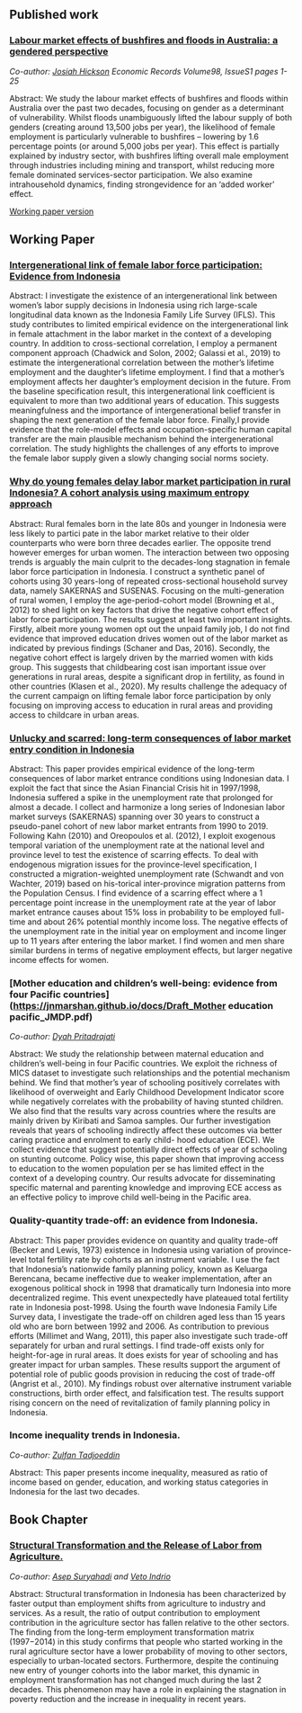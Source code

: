 ## Published work
### [Labour market effects of bushfires and floods in Australia: a gendered perspective](https://onlinelibrary.wiley.com/doi/full/10.1111/1475-4932.12688)
_Co-author: [Josiah Hickson](https://www.linkedin.com/in/josh-hickson-a36a4010a/?originalSubdomain=au)_
_Economic Records Volume98, IssueS1 pages 1-25_

Abstract:
We study the labour market effects of bushfires and floods within Australia over the past two decades, focusing on gender as a determinant of vulnerability. Whilst floods unambiguously lifted the labour supply of both genders (creating around 13,500 jobs per year), the likelihood of female employment is particularly vulnerable to bushfires – lowering by 1.6 percentage points (or around 5,000 jobs per year). This effect is partially explained by industry sector, with bushfires lifting overall male employment through industries including mining and transport, whilst reducing more female dominated services-sector participation. We also examine intrahousehold dynamics, finding strongevidence for an ‘added worker’ effect.

[Working paper version](https://jnmarshan.github.io/docs/Compiled_Gendered_consequences_of_natural_disaster_Final_ER.pdf)

## Working Paper

### [Intergenerational link of female labor force participation: Evidence from Indonesia](https://jnmarshan.github.io/docs/chapter01_v1.pdf)
Abstract:
I investigate the existence of an intergenerational link between women’s labor supply decisions in Indonesia using rich large-scale longitudinal data known as the Indonesia Family Life Survey (IFLS). This study contributes to limited empirical evidence on the intergenerational link in female attachment in the labor market in the context of a developing country. In addition to cross-sectional correlation, I employ a permanent component approach (Chadwick and Solon, 2002; Galassi et al., 2019) to estimate the intergenerational correlation between the mother’s lifetime employment and the daughter’s lifetime employment. I find that a mother’s employment affects her daughter’s employment decision in the future. From the baseline specification result, this intergenerational link coefficient is equivalent to more than two additional years of education. This suggests meaningfulness and the importance of intergenerational belief transfer in shaping the next generation of the female labor force. Finally,I provide evidence that the role-model effects and occupation-specific human capital transfer are the main plausible mechanism behind the intergenerational correlation. The study highlights the challenges of any efforts to improve the female labor supply
given a slowly changing social norms society.

### [Why do young females delay labor market participation in rural Indonesia? A cohort analysis using maximum entropy approach](https://jnmarshan.github.io/docs/chapter02_v3.pdf)
Abstract:
Rural females born in the late 80s and younger in Indonesia were less likely to partici pate in the labor market relative to their older counterparts who were born three decades earlier. The opposite trend however emerges for urban women. The interaction between two opposing trends is arguably the main culprit to the decades-long stagnation in female labor force participation in Indonesia. I construct a synthetic panel of cohorts using 30 years-long of repeated cross-sectional household survey data, namely SAKERNAS and SUSENAS. Focusing on the multi-generation of rural women, I employ the age-period-cohort model (Browning et al., 2012) to shed light on key factors that drive the negative cohort effect of labor force participation. The results suggest at least two important insights. Firstly, albeit more young women opt out the unpaid family job, I do not find evidence that improved education drives women out of the labor market as indicated by previous findings (Schaner and Das, 2016). Secondly, the negative cohort effect is largely driven by the married women with kids group. This suggests that childbearing cost isan important issue over generations in rural areas, despite a significant drop in fertility, as found in other countries (Klasen et al., 2020). My results challenge the adequacy of the current campaign on lifting female labor force participation by only focusing on improving access to education in rural areas and providing access to childcare in urban areas.

### [Unlucky and scarred: long-term consequences of labor market entry condition in Indonesia](https://jnmarshan.github.io/docs/chapter03_v1.pdf)
Abstract:
This paper provides empirical evidence of the long-term consequences of labor market entrance conditions using Indonesian data. I exploit the fact that since the Asian Financial Crisis hit in 1997/1998, Indonesia suffered a spike in the unemployment rate that prolonged for almost a decade. I collect and harmonize a long series of Indonesian labor market surveys (SAKERNAS) spanning over 30 years to construct a pseudo-panel cohort of new labor market entrants from 1990 to 2019. Following Kahn (2010) and Oreopoulos et al. (2012), I exploit exogenous temporal variation of the unemployment rate at the national level and province level to test the existence of scarring effects. To deal with endogenous migration issues for the province-level specification, I constructed a migration-weighted unemployment rate (Schwandt and von Wachter, 2019) based on his-torical inter-province migration patterns from the Population Census. I find evidence of a scarring effect where a 1 percentage point increase in the unemployment rate at the year of labor market entrance causes about 15% loss in probability to be employed full-time and about 26% potential monthly income loss. The negative effects of the unemployment rate in the initial year on employment and income linger up to 11 years after entering the labor market. I find women and men share similar burdens in terms of negative employment effects, but larger negative income effects for women.

### [Mother education and children’s well-being: evidence from four Pacific countries](https://jnmarshan.github.io/docs/Draft_Mother education pacific_JMDP.pdf)
_Co-author: [Dyah Pritadrajati](https://crawford.anu.edu.au/people/phd/dyah-pritadrajati)_

Abstract:
We study the relationship between maternal education and children’s well-being in four Pacific countries. We exploit the richness of MICS dataset to investigate such relationships and the potential mechanism behind. We find that mother’s year of schooling positively correlates with likelihood of overweight and Early Childhood Development Indicator score while negatively correlates with the probability of having stunted children. We also find that the results vary across countries where the results are mainly driven by Kiribati and Samoa samples. Our further investigation reveals that years of schooling indirectly affect these outcomes via better caring practice and enrolment to early child- hood education (ECE). We collect evidence that suggest potentially direct effects of year of schooling on stunting outcome. Policy wise, this paper shown that improving access to education to the women population per se has limited effect in the context of a developing country. Our results advocate for disseminating specific maternal and parenting knowledge and improving ECE access as an effective policy to improve child well-being in the Pacific area.

### Quality-quantity trade-off: an evidence from Indonesia.
Abstract:
This paper provides evidence on quantity and quality trade-off (Becker and Lewis, 1973) existence in Indonesia using variation of province-level total fertility rate by cohorts as an instrument variable. I use the fact that Indonesia’s nationwide family planning policy, known as Keluarga Berencana, became ineffective due to weaker implementation, after an exogenous political shock in 1998 that dramatically turn Indonesia into more decentralized regime. This event unexpectedly have plateaued total fertility rate in Indonesia post-1998. Using the fourth wave Indonesia Family Life Survey data, I investigate the trade-off on children aged less than 15 years old who are born between 1992 and 2006. As contribution to previous efforts (Millimet and Wang, 2011), this paper also investigate such trade-off separately for urban and rural settings. I find trade-off exists only for height-for-age in rural areas. It does exists for year of schooling and has greater impact for urban samples. These results support the argument of potential role of public goods provision in reducing the cost of trade-off (Angrist et al., 2010). My findings robust over alternative instrument variable constructions, birth order effect, and falsification test. The results support rising concern on the need of revitalization of family planning policy in Indonesia.

### Income inequality trends in Indonesia. 
_Co-author: [Zulfan Tadjoeddin](https://www.westernsydney.edu.au/staff_profiles/WSU/associate_professor_zulfan_tadjoeddin)_

Abstract:
This paper presents income inequality, measured as ratio of income based on gender, education, and working status categories in Indonesia for the last two decades.

## Book Chapter
### [Structural Transformation and the Release of Labor from Agriculture.](https://www.adb.org/sites/default/files/publication/400586/indonesia-enhancing-productivity-quality-jobs.pdf) 
_Co-author: [Asep Suryahadi](https://smeru.or.id/en/content/asep-suryahadi) and [Veto Indrio](https://www.smeru.or.id/en/content/veto-tyas-indrio)_

Abstract:
Structural transformation in Indonesia has been characterized by faster output
than employment shifts from agriculture to industry and services. As a result, the
ratio of output contribution to employment contribution in the agriculture sector
has fallen relative to the other sectors. The finding from the long-term employment
transformation matrix (1997−2014) in this study confirms that people who started
working in the rural agriculture sector have a lower probability of moving to other
sectors, especially to urban-located sectors. Furthermore, despite the continuing
new entry of younger cohorts into the labor market, this dynamic in employment
transformation has not changed much during the last 2 decades. This phenomenon
may have a role in explaining the stagnation in poverty reduction and the increase in
inequality in recent years.


